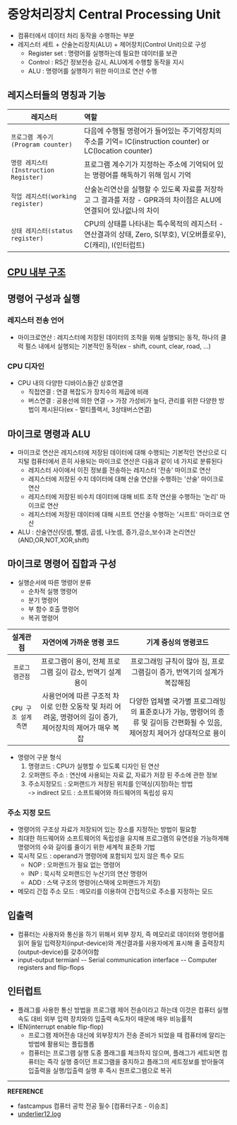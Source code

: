# 중앙처리장치 Central Processing Unit

- 컴퓨터에서 데이터 처리 동작을 수행하는 부분
- 레지스터 세트 + 산술논리장치(ALU) + 제어장치(Control Unit)으로 구성
    - Register set : 명령어를 실행하는데 필요한 데이터를 보관
    - Control : RS간 정보전송 감시, ALU에게 수행할 동작을 지시
    - ALU : 명령어를 실행하기 위한 마이크로 연산 수행

## 레지스터들의 명칭과 기능
|레지스터 | 역할 |
|---|:---|
| `프로그램 계수기(Program counter)` |다음에 수행될 명령어가 들어있는 주기억장치의 주소를 기억= IC(instruction counter) or LC(location counter)|
| `명령 레지스터(Instruction Register)` | 프로그램 계수기가 지정하는 주소에 기억되어 있는 명령어를 해독하기 위해 임시 기억|
| `작업 레지스터(working register)` |산술논리연산을 실행할 수 있도록 자료를 저장하고 그 결과를 저장 - GPR과의 차이점은 ALU에 연결되어 있나없나의 차이|
| `상태 레지스터(status register)` | CPU의 상태를 나타내는 특수목적의 레지스터 - 연산결과의 상태, Zero, S(부호), V(오버플로우), C(캐리), I(인터럽트)|

## [CPU 내부 구조](https://velog.io/@underlier12/%EC%BB%B4%ED%93%A8%ED%84%B0%EA%B5%AC%EC%A1%B0-09-CPU-%EB%82%B4%EB%B6%80-%EA%B5%AC%EC%A1%B0%EC%99%80-%EB%A0%88%EC%A7%80%EC%8A%A4%ED%84%B0)

## 명령어 구성과 실행
### 레지스터 전송 언어
- 마이크로연산 : 레지스터에 저장된 데이터의 조작을 위해 실행되는 동작, 하나의 클럭 펄스 내에서 실행되는 기본적인 동작(ex - shift, count, clear, road, ...)

### CPU 디자인
- CPU 내의 다양한 디바이스들간 상호연결
    - 직접연결 : 연결 복잡도가 장치수의 제곱에 비래
    - 버스연결 : 공용선에 의한 연결 -> 가장 가성비가 높다, 관리를 위한 다양한 방법이 제시된다(ex - 멀티플렉서, 3상태버스연결)
    
## 마이크로 명령과 ALU
- 마이크로 연산은 레지스터에 저장된 데이터에 대해 수행되는 기본적인 연산으로 디지털 컴퓨터에서 흔히 사용되는 마이크로 연산은 다음과 같이 네 가지로 분류된다
    - 레지스터 사이에서 이진 정보를 전송하는 레지스터 '전송' 마이크로 연산
    - 레지스터에 저장된 수치 데이터에 대해 산술 연산을 수행하는 '산술' 마이크로 연산
    - 레지스터에 저장된 비수치 데이터에 대해 비트 조작 연산을 수행하는 '논리' 마이크로 연산
    - 레지스터에 저장된 데이터에 대해 시프트 연산을 수행하는 '시프트' 마이크로 연산
- ALU : 산술연산(덧셈, 뺄셈, 곱셈, 나눗셈, 증가,감소,보수)과 논리연산(AND,OR,NOT,XOR,shift)

## 마이크로 명령어 집합과 구성
- 실행순서에 따른 명령어 분류
    - 순차적 실행 명령어
    - 분기 명령어
    - 부 함수 호출 명령어
    - 복귀 명령어

|설계관점|자연어에 가까운 명령 코드|기계 중싱의 명령코드|
|:---:|:---:|:---:|
|`프로그램관점`|프로그램이 용이, 전체 프로그램 길이 감소, 번역기 설계 용이|프로그래밍 규칙이 많아 짐, 프로그램길이 증가, 번역기의 설계가 복잡해짐|
|`CPU 구조 설계 측면`|사용언어에 따른 구조적 차이로 인한 오동작 및 처리 어려움, 명령어의 길이 증가, 제어장치의 제어가 매우 복잡|다양한 업체별 국가별 프로그래밍의 표준호나가 가능, 명령어의 종류 및 길이등 간편화될 수 있음, 제어장치 제어가 상대적으로 용이|

- 명령어 구문 형식
    1. 명령코드 : CPU가 실행할 수 있도록 디자인 된 연산
    2. 오퍼랜드 주소 : 연산에 사용되는 자료 값, 자료가 저장 된 주소에 관한 정보
    3. 주소지정모드 : 오퍼랜드가 저장된 위치를 인덱싱(지정)하는 방법   
    -> indirect 모드 : 소프트웨어와 하드웨어의 독립성 유지 
### 주소 지정 모드
- 명령어의 구조상 자료가 저장되어 있는 장소를 지정하는 방법이 필요함
- 최대한 하드웨어와 소프트웨어의 독립성을 유지해 프로그램의 유연성을 가능하게해 명령어의 수와 길이를 줄이기 위한 세계적 표준화 기법
- 묵시적 모드 : operand가 명령어에 포함되지 있지 않은 특수 모드
    - NOP : 오퍼랜드가 필요 없는 명령어
    - INP : 묵시적 오퍼랜드인 누산기의 연산 명령어
    - ADD : 스택 구조의 명령어(스택에 오퍼랜드가 저장)
- 메모리 간접 주소 모드 : 메모리를 이용하여 간접적으로 주소를 지정하는 모드

## 입출력
- 컴퓨터는 사용자와 통신을 하기 위해서 외부 장치, 즉 메모리로 데이터와 명령어를 읽어 들일 입력장치(input-device)와 계산결과를 사용자에게 표시해 줄 출력장치(output-device)를 갖추어야함
- input-output termianl -- Serial communication interface -- Computer registers and flip-flops

## 인터럽트
- 플래그를 사용한 통신 방법을 프로그램 제어 전송이라고 하는데 이것은 컴퓨터 실행 속도 대비 외부 입력 장치와의 입출력 속도차이 때문에 매우 비능률적
- IEN(interrupt enable flip-flop)
    - 프로그램 제어전송 대신에 외부장치가 전송 준비가 되었을 때 컴퓨터에 알리는 방법에 활용되는 플립플롭
    - 컴퓨터는 프로그램 실행 도중 플래그를 체크하지 않으며, 플래그가 세트되면 컴퓨터는 즉각 실행 중이던 프로그램을 중지하고 플래그의 세트정보를 받아들여 입출력을 실행/입출력 실행 후 즉시 원프로그램으로 복귀
---
__REFERENCE__
- fastcampus 컴퓨터 공학 전공 필수 [컴퓨터구조 - 이승조]    
- [underlier12.log](https://velog.io/@underlier12/%EC%BB%B4%ED%93%A8%ED%84%B0%EA%B5%AC%EC%A1%B0-09-CPU-%EB%82%B4%EB%B6%80-%EA%B5%AC%EC%A1%B0%EC%99%80-%EB%A0%88%EC%A7%80%EC%8A%A4%ED%84%B0)
